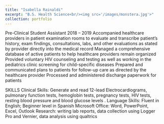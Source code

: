 ```yaml
---
title: "Isabella Rainaldi"
excerpt: "B.S. Health Science<br/><img src='/images/monstera.jpg'>"
collection: portfolio
---
```


Pre-Clinical Student Assistant 2018 – 2019
Accompanied healthcare providers in patient examination rooms to evaluate and transcribe patient’s history, exam
findings, consultations, labs, and other evaluations as stated by provider directly into the medical record
Managed a comprehensive database of active patients to help healthcare providers remain organized
Provided voluntary HIV counseling and testing as well as working in the pediatrics clinic screening for child-specific diseases
Prepared and communicated plans to patients for follow-up care as directed by the healthcare provider
Processed and administered discharge paperwork for patients

SKILLS
Clinical Skills: Generate and read 12-lead Electrocardiograms, pulmonary function tests, hemoglobin tests, pregnancy tests,
HIV tests, resting blood pressure and blood glucose levels .
Language Skills: Fluent in English; Beginner level in Spanish
Microsoft Office: Word, PowerPoint, Excel, Outlook
Research: writing lab reports, data collection using Logger Pro and Vernier, data analysis using qualtrics